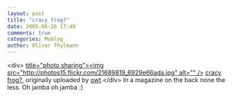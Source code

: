 ```yaml
---
layout: post
title: "cracy frog?"
date: 2005-06-26 17:49
comments: true
categories: Moblog
author: Oliver Thylmann
---
```



&lt;div&gt;	[ title=&quot;photo sharing&quot;&gt;&lt;img src=&quot;http://photos15.flickr.com/21689819_6929e66ada.jpg&quot; alt=&quot;&quot; /&gt;](http://www.flickr.com/photos/oliver/21689819/)	[cracy frog?](http://www.flickr.com/photos/oliver/21689819/), originally uploaded by [owt](http://www.flickr.com/people/oliver/).&lt;/div&gt;					In a magazine on the back none the less. Oh jamba oh jamba :)


